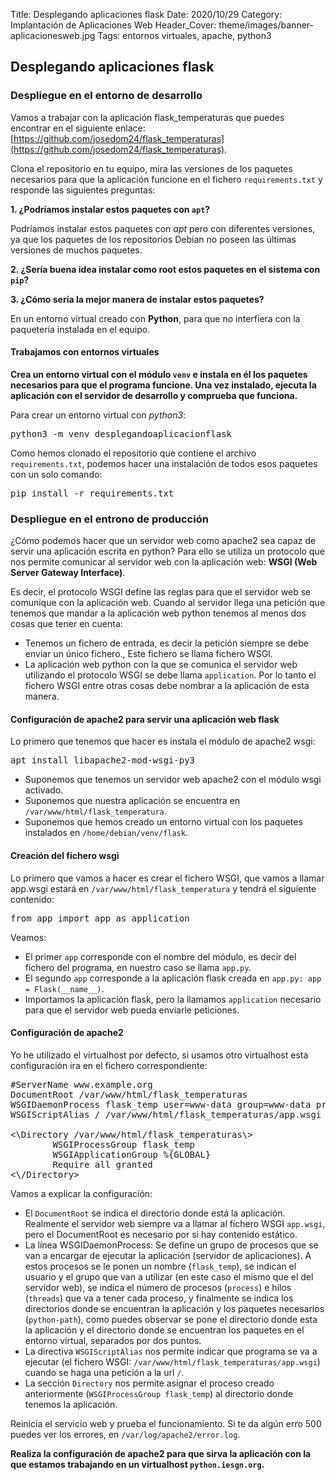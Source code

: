 Title: Desplegando aplicaciones flask
Date: 2020/10/29
Category: Implantación de Aplicaciones Web
Header_Cover: theme/images/banner-aplicacionesweb.jpg
Tags: entornos virtuales, apache, python3


## Desplegando aplicaciones flask

### Despliegue en el entorno de desarrollo

Vamos a trabajar con la aplicación flask_temperaturas que puedes encontrar en el siguiente enlace: [https://github.com/josedom24/flask_temperaturas](https://github.com/josedom24/flask_temperaturas).

Clona el repositorio en tu equipo, mira las versiones de los paquetes necesarios para que la aplicación funcione en el fichero `requirements.txt` y responde las siguientes preguntas:

**1. ¿Podríamos instalar estos paquetes con `apt`?**

Podríamos instalar estos paquetes con *apt* pero con diferentes versiones, ya que los paquetes de los repositorios Debian no poseen las últimas versiones de muchos paquetes.

**2. ¿Sería buena idea instalar como root estos paquetes en el sistema con `pip`?**



**3. ¿Cómo sería la mejor manera de instalar estos paquetes?**

En un entorno virtual creado con **Python**, para que no interfiera con la paquetería instalada en el equipo.

#### Trabajamos con entornos virtuales

**Crea un entorno virtual con el módulo `venv` e instala en él los paquetes necesarios para que el programa funcione. Una vez instalado, ejecuta la aplicación con el servidor de desarrollo y comprueba que funciona.**

Para crear un entorno virtual con *python3*:

<pre>
python3 -m venv desplegandoaplicacionflask
</pre>

Como hemos clonado el repositorio que contiene el archivo `requirements.txt`, podemos hacer una instalación de todos esos paquetes con un solo comando:

<pre>
pip install -r requirements.txt
</pre>


### Despliegue en el entrono de producción

¿Cómo podemos hacer que un servidor web como apache2 sea capaz de servir una aplicación escrita en python? Para ello se utiliza un protocolo que nos permite comunicar al servidor web con la aplicación web: **WSGI (Web Server Gateway Interface)**.

Es decir, el protocolo WSGI define las reglas para que el servidor web se comunique con la aplicación web. Cuando al servidor llega una petición que tenemos que mandar a la aplicación web python tenemos al menos dos cosas que tener en cuenta:

- Tenemos un fichero de entrada, es decir la petición siempre se debe enviar un único fichero., Este fichero se llama fichero WSGI.
- La aplicación web python con la que se comunica el servidor web utilizando el protocolo WSGI se debe llama `application`. Por lo tanto el fichero WSGI entre otras cosas debe nombrar a la aplicación de esta manera.

#### Configuración de apache2 para servir una aplicación web flask

Lo primero que tenemos que hacer es instala el módulo de apache2 wsgi:

<pre>
apt install libapache2-mod-wsgi-py3
</pre>

- Suponemos que tenemos un servidor web apache2 con el módulo wsgi activado.
- Suponemos que nuestra aplicación se encuentra en `/var/www/html/flask_temperatura`.
- Suponemos que hemos creado un entorno virtual con los paquetes instalados en `/home/debian/venv/flask`.

#### Creación del fichero wsgi

Lo primero que vamos a hacer es crear el fichero WSGI, que vamos a llamar app.wsgi estará en `/var/www/html/flask_temperatura` y tendrá el siguiente contenido:

<pre>
from app import app as application
</pre>

Veamos:

- El primer `app` corresponde con el nombre del módulo, es decir del fichero del programa, en nuestro caso se llama `app.py`.
- El segundo `app` corresponde a la aplicación flask creada en `app.py: app = Flask(__name__)`.
- Importamos la aplicación flask, pero la llamamos `application` necesario para que el servidor web pueda enviarle peticiones.

#### Configuración de apache2

Yo he utilizado el virtualhost por defecto, si usamos otro virtualhost esta configuración ira en el fichero correspondiente:

<pre>
#ServerName www.example.org
DocumentRoot /var/www/html/flask_temperaturas
WSGIDaemonProcess flask_temp user=www-data group=www-data processes=1 threads=5 python-path=/var/www/html/flask_temperaturas:/home/debian/venv/flask/lib/python3.7/site-packages
WSGIScriptAlias / /var/www/html/flask_temperaturas/app.wsgi

<\Directory /var/www/html/flask_temperaturas\>
        WSGIProcessGroup flask_temp
        WSGIApplicationGroup %{GLOBAL}
        Require all granted
<\/Directory>
</pre>

Vamos a explicar la configuración:

- El `DocumentRoot` se indica el directorio donde está la aplicación. Realmente el servidor web siempre va a llamar al fichero WSGI `app.wsgi`, pero el DocumentRoot es necesario por si hay contenido estático.
- La línea WSGIDaemonProcess: Se define un grupo de procesos que se van a encargar de ejecutar la aplicación (servidor de aplicaciones). A estos procesos se le ponen un nombre (`flask_temp`), se indican el usuario y el grupo que van a utilizar (en este caso el mismo que el del servidor web), se indica el número de procesos (`process`) e hilos (`threads`) que va a tener cada proceso, y finalmente se indica los directorios donde se encuentran la aplicación y los paquetes necesarios (`python-path`), como puedes observar se pone el directorio donde esta la aplicación y el directorio donde se encuentran los paquetes en el entorno virtual, separados por dos puntos.
- La directiva `WSGIScriptAlias` nos permite indicar que programa se va a ejecutar (el fichero WSGI: `/var/www/html/flask_temperaturas/app.wsgi`) cuando se haga una petición a la url `/`.
- La sección `Directory` nos permite asignar el proceso creado anteriormente (`WSGIProcessGroup flask_temp`) al directorio donde tenemos la aplicación.

Reinicia el servicio web y prueba el funcionamiento. Si te da algún erro 500 puedes ver los errores, en `/var/log/apache2/error.log`.

**Realiza la configuración de apache2 para que sirva la aplicación con la que estamos trabajando en un virtualhost `python.iesgn.org`.**
